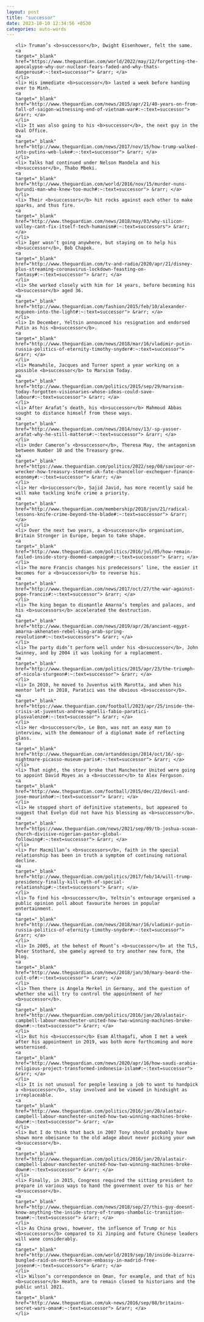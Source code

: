 ```yaml
---
layout: post
title: "successor"
date: 2023-10-10 12:34:56 +0530
categories: auto-words
---
```

<ol>

    <li> Truman’s <b>successor</b>, Dwight Eisenhower, felt the same.
    <a 
    target="_blank" 
    href="https://www.theguardian.com/world/2022/may/12/forgetting-the-apocalypse-why-our-nuclear-fears-faded-and-why-thats-dangerous#:~:text=successor"> &rarr; </a>
    </li>
    <li> His immediate <b>successor</b> lasted a week before handing over to Minh.
    <a 
    target="_blank" 
    href="http://www.theguardian.com/news/2015/apr/21/40-years-on-from-fall-of-saigon-witnessing-end-of-vietnam-war#:~:text=successor"> &rarr; </a>
    </li>
    <li> It was also going to his <b>successor</b>, the next guy in the Oval Office.
    <a 
    target="_blank" 
    href="http://www.theguardian.com/news/2017/nov/15/how-trump-walked-into-putins-web-luke#:~:text=successor"> &rarr; </a>
    </li>
    <li> Talks had continued under Nelson Mandela and his <b>successor</b>, Thabo Mbeki.
    <a 
    target="_blank" 
    href="http://www.theguardian.com/world/2016/nov/15/murder-nuns-burundi-man-who-knew-too-much#:~:text=successor"> &rarr; </a>
    </li>
    <li> Their <b>successors</b> hit rocks against each other to make sparks, and thus fire.
    <a 
    target="_blank" 
    href="http://www.theguardian.com/news/2018/may/03/why-silicon-valley-cant-fix-itself-tech-humanism#:~:text=successors"> &rarr; </a>
    </li>
    <li> Iger wasn’t going anywhere, but staying on to help his <b>successor</b>, Bob Chapek.
    <a 
    target="_blank" 
    href="http://www.theguardian.com/tv-and-radio/2020/apr/21/disney-plus-streaming-coronavirus-lockdown-feasting-on-fantasy#:~:text=successor"> &rarr; </a>
    </li>
    <li> She worked closely with him for 14 years, before becoming his <b>successor</b> aged 36.
    <a 
    target="_blank" 
    href="http://www.theguardian.com/fashion/2015/feb/10/alexander-mcqueen-into-the-light#:~:text=successor"> &rarr; </a>
    </li>
    <li> In December, Yeltsin announced his resignation and endorsed Putin as his <b>successor</b>.
    <a 
    target="_blank" 
    href="http://www.theguardian.com/news/2018/mar/16/vladimir-putin-russia-politics-of-eternity-timothy-snyder#:~:text=successor"> &rarr; </a>
    </li>
    <li> Meanwhile, Jacques and Turner spent a year working on a possible <b>successor</b> to Marxism Today.
    <a 
    target="_blank" 
    href="http://www.theguardian.com/politics/2015/sep/29/marxism-today-forgotten-visionaries-whose-ideas-could-save-labour#:~:text=successor"> &rarr; </a>
    </li>
    <li> After Arafat’s death, his <b>successor</b> Mahmoud Abbas sought to distance himself from these ways.
    <a 
    target="_blank" 
    href="http://www.theguardian.com/news/2014/nov/13/-sp-yasser-arafat-why-he-still-matters#:~:text=successor"> &rarr; </a>
    </li>
    <li> Under Cameron’s <b>successor</b>, Theresa May, the antagonism between Number 10 and the Treasury grew.
    <a 
    target="_blank" 
    href="https://www.theguardian.com/politics/2022/sep/08/saviour-or-wrecker-how-treasury-steered-uk-fate-chancellor-exchequer-finance-economy#:~:text=successor"> &rarr; </a>
    </li>
    <li> Her <b>successor</b>, Sajid Javid, has more recently said he will make tackling knife crime a priority.
    <a 
    target="_blank" 
    href="http://www.theguardian.com/membership/2018/jun/21/radical-lessons-knife-crime-beyond-the-blade#:~:text=successor"> &rarr; </a>
    </li>
    <li> Over the next two years, a <b>successor</b> organisation, Britain Stronger in Europe, began to take shape.
    <a 
    target="_blank" 
    href="http://www.theguardian.com/politics/2016/jul/05/how-remain-failed-inside-story-doomed-campaign#:~:text=successor"> &rarr; </a>
    </li>
    <li> The more Francis changes his predecessors’ line, the easier it becomes for a <b>successor</b> to reverse his.
    <a 
    target="_blank" 
    href="http://www.theguardian.com/news/2017/oct/27/the-war-against-pope-francis#:~:text=successor"> &rarr; </a>
    </li>
    <li> The king began to dismantle Amarna’s temples and palaces, and his <b>successors</b> accelerated the destruction.
    <a 
    target="_blank" 
    href="http://www.theguardian.com/news/2019/apr/26/ancient-egypt-amarna-akhenaten-rebel-king-arab-spring-revolution#:~:text=successors"> &rarr; </a>
    </li>
    <li> The party didn’t perform well under his <b>successor</b>, John Swinney, and by 2004 it was looking for a replacement.
    <a 
    target="_blank" 
    href="http://www.theguardian.com/politics/2015/apr/23/the-triumph-of-nicola-sturgeon#:~:text=successor"> &rarr; </a>
    </li>
    <li> In 2010, he moved to Juventus with Marotta, and when his mentor left in 2018, Paratici was the obvious <b>successor</b>.
    <a 
    target="_blank" 
    href="https://www.theguardian.com/football/2023/apr/25/inside-the-crisis-at-juventus-andrea-agnelli-fabio-paratici-plusvalenze#:~:text=successor"> &rarr; </a>
    </li>
    <li> Her <b>successor</b>, Le Bon, was not an easy man to interview, with the demeanour of a diplomat made of reflecting glass.
    <a 
    target="_blank" 
    href="http://www.theguardian.com/artanddesign/2014/oct/16/-sp-nightmare-picasso-museum-paris#:~:text=successor"> &rarr; </a>
    </li>
    <li> That night, the story broke that Manchester United were going to appoint David Moyes as a <b>successor</b> to Alex Ferguson.
    <a 
    target="_blank" 
    href="http://www.theguardian.com/football/2015/dec/22/devil-and-jose-mourinho#:~:text=successor"> &rarr; </a>
    </li>
    <li> He stopped short of definitive statements, but appeared to suggest that Evelyn did not have his blessing as <b>successor</b>.
    <a 
    target="_blank" 
    href="https://www.theguardian.com/news/2021/sep/09/tb-joshua-scoan-church-divisive-nigerian-pastor-global-following#:~:text=successor"> &rarr; </a>
    </li>
    <li> For Macmillan’s <b>successors</b>, faith in the special relationship has been in truth a symptom of continuing national decline.
    <a 
    target="_blank" 
    href="http://www.theguardian.com/politics/2017/feb/14/will-trump-presidency-finally-kill-myth-of-special-relationship#:~:text=successors"> &rarr; </a>
    </li>
    <li> To find his <b>successor</b>, Yeltsin’s entourage organised a public opinion poll about favourite heroes in popular entertainment.
    <a 
    target="_blank" 
    href="http://www.theguardian.com/news/2018/mar/16/vladimir-putin-russia-politics-of-eternity-timothy-snyder#:~:text=successor"> &rarr; </a>
    </li>
    <li> In 2005, at the behest of Mount’s <b>successor</b> at the TLS, Peter Stothard, she gamely agreed to try another new form, the blog.
    <a 
    target="_blank" 
    href="http://www.theguardian.com/news/2018/jan/30/mary-beard-the-cult-of#:~:text=successor"> &rarr; </a>
    </li>
    <li> Then there is Angela Merkel in Germany, and the question of whether she will try to control the appointment of her <b>successor</b>.
    <a 
    target="_blank" 
    href="http://www.theguardian.com/politics/2016/jan/20/alastair-campbell-labour-manchester-united-how-two-winning-machines-broke-down#:~:text=successor"> &rarr; </a>
    </li>
    <li> But his <b>successor</b> Esam Althagafi, whom I met a week after his appointment in 2019, was both more forthcoming and more westernised.
    <a 
    target="_blank" 
    href="http://www.theguardian.com/news/2020/apr/16/how-saudi-arabia-religious-project-transformed-indonesia-islam#:~:text=successor"> &rarr; </a>
    </li>
    <li> It is not unusual for people leaving a job to want to handpick a <b>successor</b>, stay involved and be viewed in hindsight as irreplaceable.
    <a 
    target="_blank" 
    href="http://www.theguardian.com/politics/2016/jan/20/alastair-campbell-labour-manchester-united-how-two-winning-machines-broke-down#:~:text=successor"> &rarr; </a>
    </li>
    <li> But I do think that back in 2007 Tony should probably have shown more obeisance to the old adage about never picking your own <b>successor</b>.
    <a 
    target="_blank" 
    href="http://www.theguardian.com/politics/2016/jan/20/alastair-campbell-labour-manchester-united-how-two-winning-machines-broke-down#:~:text=successor"> &rarr; </a>
    </li>
    <li> Finally, in 2015, Congress required the sitting president to prepare in various ways to hand the government over to his or her <b>successor</b>.
    <a 
    target="_blank" 
    href="http://www.theguardian.com/news/2018/sep/27/this-guy-doesnt-know-anything-the-inside-story-of-trumps-shambolic-transition-team#:~:text=successor"> &rarr; </a>
    </li>
    <li> As China grows, however, the influence of Trump or his <b>successors</b> compared to Xi Jinping and future Chinese leaders will wane considerably.
    <a 
    target="_blank" 
    href="http://www.theguardian.com/world/2019/sep/10/inside-bizarre-bungled-raid-on-north-korean-embassy-in-madrid-free-joseon#:~:text=successors"> &rarr; </a>
    </li>
    <li> Wilson’s correspondence on Oman, for example, and that of his <b>successor</b> Heath, are to remain closed to historians and the public until 2021.
    <a 
    target="_blank" 
    href="http://www.theguardian.com/uk-news/2016/sep/08/britains-secret-wars-oman#:~:text=successor"> &rarr; </a>
    </li>